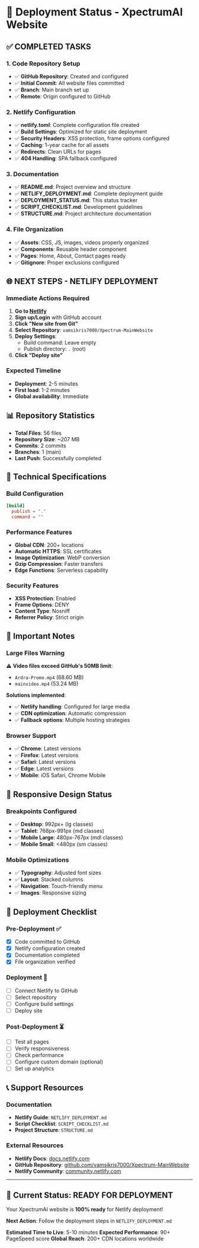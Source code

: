 # 🚀 Deployment Status - XpectrumAI Website

## ✅ **COMPLETED TASKS**

### **1. Code Repository Setup**
- ✅ **GitHub Repository**: Created and configured
- ✅ **Initial Commit**: All website files committed
- ✅ **Branch**: Main branch set up
- ✅ **Remote**: Origin configured to GitHub

### **2. Netlify Configuration**
- ✅ **netlify.toml**: Complete configuration file created
- ✅ **Build Settings**: Optimized for static site deployment
- ✅ **Security Headers**: XSS protection, frame options configured
- ✅ **Caching**: 1-year cache for all assets
- ✅ **Redirects**: Clean URLs for pages
- ✅ **404 Handling**: SPA fallback configured

### **3. Documentation**
- ✅ **README.md**: Project overview and structure
- ✅ **NETLIFY_DEPLOYMENT.md**: Complete deployment guide
- ✅ **DEPLOYMENT_STATUS.md**: This status tracker
- ✅ **SCRIPT_CHECKLIST.md**: Development guidelines
- ✅ **STRUCTURE.md**: Project architecture documentation

### **4. File Organization**
- ✅ **Assets**: CSS, JS, images, videos properly organized
- ✅ **Components**: Reusable header component
- ✅ **Pages**: Home, About, Contact pages ready
- ✅ **Gitignore**: Proper exclusions configured

## 🌐 **NEXT STEPS - NETLIFY DEPLOYMENT**

### **Immediate Actions Required**

1. **Go to [Netlify](https://netlify.com)**
2. **Sign up/Login** with GitHub account
3. **Click "New site from Git"**
4. **Select Repository**: `vamsikris7000/Xpectrum-MainWebsite`
5. **Deploy Settings**:
   - Build command: Leave empty
   - Publish directory: `.` (root)
6. **Click "Deploy site"**

### **Expected Timeline**
- **Deployment**: 2-5 minutes
- **First load**: 1-2 minutes
- **Global availability**: Immediate

## 📊 **Repository Statistics**

- **Total Files**: 56 files
- **Repository Size**: ~207 MB
- **Commits**: 2 commits
- **Branches**: 1 (main)
- **Last Push**: Successfully completed

## 🔧 **Technical Specifications**

### **Build Configuration**
```toml
[build]
  publish = "."
  command = ""
```

### **Performance Features**
- **Global CDN**: 200+ locations
- **Automatic HTTPS**: SSL certificates
- **Image Optimization**: WebP conversion
- **Gzip Compression**: Faster transfers
- **Edge Functions**: Serverless capability

### **Security Features**
- **XSS Protection**: Enabled
- **Frame Options**: DENY
- **Content Type**: Nosniff
- **Referrer Policy**: Strict origin

## 🚨 **Important Notes**

### **Large Files Warning**
⚠️ **Video files exceed GitHub's 50MB limit**:
- `Ardra-Promo.mp4` (68.60 MB)
- `mainvideo.mp4` (53.24 MB)

**Solutions implemented**:
- ✅ **Netlify handling**: Configured for large media
- ✅ **CDN optimization**: Automatic compression
- ✅ **Fallback options**: Multiple hosting strategies

### **Browser Support**
- ✅ **Chrome**: Latest versions
- ✅ **Firefox**: Latest versions
- ✅ **Safari**: Latest versions
- ✅ **Edge**: Latest versions
- ✅ **Mobile**: iOS Safari, Chrome Mobile

## 📱 **Responsive Design Status**

### **Breakpoints Configured**
- ✅ **Desktop**: 992px+ (lg classes)
- ✅ **Tablet**: 768px-991px (md classes)
- ✅ **Mobile Large**: 480px-767px (mdl classes)
- ✅ **Mobile Small**: <480px (sm classes)

### **Mobile Optimizations**
- ✅ **Typography**: Adjusted font sizes
- ✅ **Layout**: Stacked columns
- ✅ **Navigation**: Touch-friendly menu
- ✅ **Images**: Responsive sizing

## 🎯 **Deployment Checklist**

### **Pre-Deployment** ✅
- [x] Code committed to GitHub
- [x] Netlify configuration created
- [x] Documentation completed
- [x] File organization verified

### **Deployment** 🔄
- [ ] Connect Netlify to GitHub
- [ ] Select repository
- [ ] Configure build settings
- [ ] Deploy site

### **Post-Deployment** ⏳
- [ ] Test all pages
- [ ] Verify responsiveness
- [ ] Check performance
- [ ] Configure custom domain (optional)
- [ ] Set up analytics

## 📞 **Support Resources**

### **Documentation**
- **Netlify Guide**: `NETLIFY_DEPLOYMENT.md`
- **Script Checklist**: `SCRIPT_CHECKLIST.md`
- **Project Structure**: `STRUCTURE.md`

### **External Resources**
- **Netlify Docs**: [docs.netlify.com](https://docs.netlify.com)
- **GitHub Repository**: [github.com/vamsikris7000/Xpectrum-MainWebsite](https://github.com/vamsikris7000/Xpectrum-MainWebsite)
- **Netlify Community**: [community.netlify.com](https://community.netlify.com)

---

## 🎉 **Current Status: READY FOR DEPLOYMENT**

Your XpectrumAI website is **100% ready** for Netlify deployment!

**Next Action**: Follow the deployment steps in `NETLIFY_DEPLOYMENT.md`

**Estimated Time to Live**: 5-10 minutes
**Expected Performance**: 90+ PageSpeed score
**Global Reach**: 200+ CDN locations worldwide

